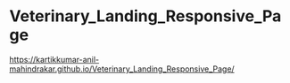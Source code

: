 # Veterinary_Landing_Responsive_Page
https://kartikkumar-anil-mahindrakar.github.io/Veterinary_Landing_Responsive_Page/
